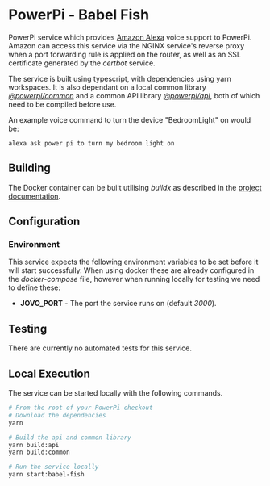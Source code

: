 # PowerPi - Babel Fish

PowerPi service which provides [Amazon Alexa](https://developer.amazon.com/en-GB/alexa/devices) voice support to PowerPi. Amazon can access this service via the NGINX service's reverse proxy when a port forwarding rule is applied on the router, as well as an SSL certificate generated by the _certbot_ service.

The service is built using typescript, with dependencies using yarn workspaces. It is also dependant on a local common library [_@powerpi/common_](../common/node/common/README.md) and a common API library [_@powerpi/api_](../common/node/api/README.md), both of which need to be compiled before use.

An example voice command to turn the device "BedroomLight" on would be:

`alexa ask power pi to turn my bedroom light on`

## Building

The Docker container can be built utilising _buildx_ as described in the [project documentation](../README.md#Building).

## Configuration

### Environment

This service expects the following environment variables to be set before it will start successfully. When using docker these are already configured in the _docker-compose_ file, however when running locally for testing we need to define these:

-   **JOVO_PORT** - The port the service runs on (default _3000_).

## Testing

There are currently no automated tests for this service.

## Local Execution

The service can be started locally with the following commands.

```bash
# From the root of your PowerPi checkout
# Download the dependencies
yarn

# Build the api and common library
yarn build:api
yarn build:common

# Run the service locally
yarn start:babel-fish
```
